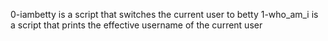 0-iambetty is a script that switches the current user to betty
1-who_am_i is a script that prints the effective username of the current user
